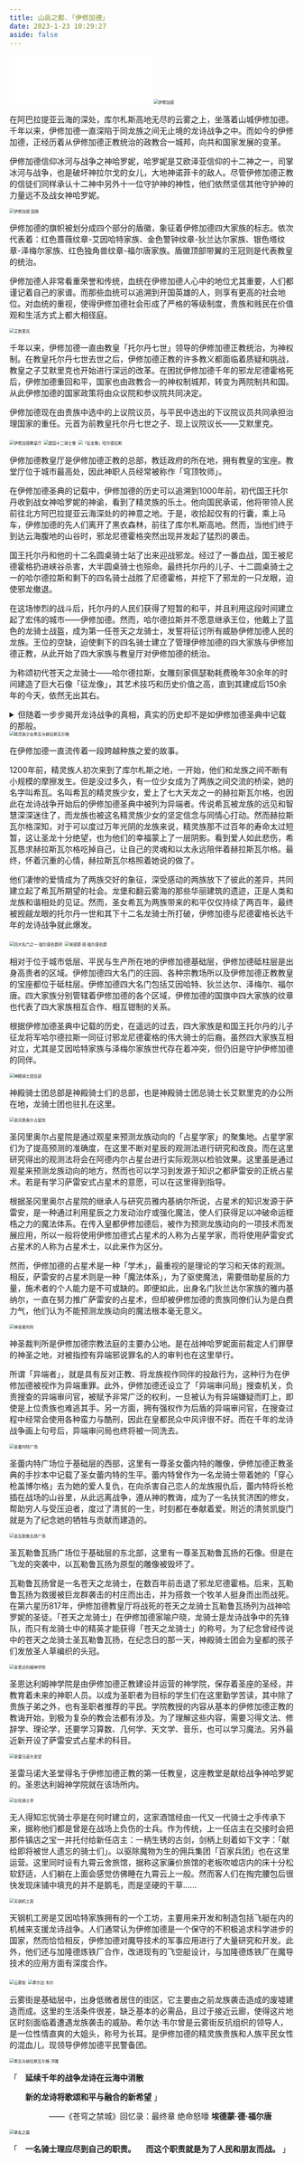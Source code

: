 ```yaml
---
title: 山岳之都.「伊修加德」
date: 2023-1-23 10:29:27
aside: false
---
```


<iframe frameborder="no" border="0" marginwidth="0" marginheight="0" width=50% height=86 src="//music.163.com/outchain/player?type=2&id=41672490&auto=1&height=66"></iframe>

<img src="异世相遇/异世旅志/山都/伊修加德.png" alt="伊修加德" style="zoom:50%;" />

在阿巴拉提亚云海的深处，库尔札斯高地无尽的云雾之上，坐落着山城伊修加德。千年以来，伊修加德一直深陷于同龙族之间无止境的龙诗战争之中。而如今的伊修加德，正经历着从伊修加德正教统治的政教合一城邦，向共和国家发展的变革。

伊修加德信仰冰河与战争之神哈罗妮，哈罗妮是艾欧泽亚信仰的十二神之一，司掌冰河与战争，也是破坏神拉尔戈的女儿，大地神诺菲卡的敌人。尽管伊修加德正教的信徒们同样承认十二神中另外十一位守护神的神性，他们依然坚信其他守护神的力量远不及战女神哈罗妮。



<img src="异世相遇/异世旅志/山都/伊修加德 国旗.png" alt="伊修加德 国旗" style="zoom:50%;" />

伊修加德的旗帜被划分成四个部分的盾徽，象征着伊修加德四大家族的标志。依次代表着：红色蔷薇纹章-艾因哈特家族、金色警钟纹章-狄兰达尔家族、银色塔纹章-泽梅尔家族、红色独角兽纹章-福尔唐家族。盾徽顶部带翼的王冠则是代表教皇的统治。

伊修加德人非常看重荣誉和传统，血统在伊修加德人心中的地位尤其重要，人们都谨记着自己的家谱。而那些血统可以追溯到开国英雄的人，则享有更高的社会地位。对血统的重视，使得伊修加德社会形成了严格的等级制度，贵族和贱民在价值观和生活方式上都大相径庭。



<img src="异世相遇/异世旅志/山都/艾默里克.png" alt="艾默里克" style="zoom:50%;" />

千年以来，伊修加德一直由教皇「托尔丹七世」领导的伊修加德正教统治，为神权制。在教皇托尔丹七世去世之后，伊修加德正教的许多教义都面临着质疑和挑战，教皇之子艾默里克也开始进行深远的改革。在困扰伊修加德千年的邪龙尼德霍格死后，伊修加德重回和平，国家也由政教合一的神权制城邦，转变为两院制共和国。从此伊修加德的国家政策将由众议院和参议院共同决定。

伊修加德现在由贵族中选中的上议院议员，与平民中选出的下议院议员共同承担治理国家的重任。元首为前教皇托尔丹七世之子、现上议院议长——艾默里克。



<img src="异世相遇/异世旅志/山都/伊修加德教皇厅.png" alt="伊修加德教皇厅" style="zoom:50%;" />

<img src="异世相遇/异世旅志/山都/建国十二骑士像.png" alt="建国十二骑士像" style="zoom:50%;" />

<img src="异世相遇/异世旅志/山都/「征龙像」哈尔德拉斯.png" alt="「征龙像」哈尔德拉斯" style="zoom:50%;" />

伊修加德教皇厅是伊修加德正教的总部，教廷政府的所在地，拥有教皇的宝座。教堂厅位于城市最高处，因此神职人员经常被称作「穹顶牧师」。

在伊修加德圣典的记载中，伊修加德的历史可以追溯到1000年前，初代国王托尔丹收到战女神哈罗妮的神谕，看到了精灵族的乐土。他向国民承诺，他将带领人民前往北方阿巴拉提亚云海深处的的神意之地。于是，收拾起仅有的行囊，乘上马车，伊修加德的先人们离开了黑衣森林，前往了库尔札斯高地。然而，当他们终于到达云海腹地的山谷时，邪龙尼德霍格突然出现并发起了猛烈的袭击。

国王托尔丹和他的十二名圆桌骑士站了出来迎战邪龙。经过了一番血战，国王被尼德霍格扔进峡谷杀害，大半圆桌骑士也殒命。最终托尔丹的儿子、十二圆桌骑士之一的哈尔德拉斯和剩下的四名骑士战胜了尼德霍格，并挖下了邪龙的一只龙眼，迫使邪龙撤退。

在这场惨烈的战斗后，托尔丹的人民们获得了短暂的和平，并且利用这段时间建立起了宏伟的城市——伊修加德。然而，哈尔德拉斯并不愿意继承王位，他戴上了蓝色的龙骑士战盔，成为第一任苍天之龙骑士，发誓将征讨所有威胁伊修加德人民的龙族。王位的空缺，迫使剩下的四名骑士建立了管理伊修加德的四大家族与伊修加德正教，从此开始了四大家族与教皇厅对伊修加德的统治。

为称颂初代苍天之龙骑士——哈尔德拉斯，女雕刻家佩瑟勒耗费晚年30余年的时间建造了巨大石像「征龙像」，其艺术技巧和历史价值之高，直到其建成后150余年的今天，依然无出其右。

<details> <summary>但随着一步步揭开龙诗战争的真相，真实的历史却不是如伊修加德圣典中记载的那般。</summary><br>
在一千年前，当时的精灵族国王托尔丹一世觊觎龙眼中蕴含的的力量，与他的十二名骑士密谋袭击并且杀害了七天龙之一的诗龙拉塔托斯克，并分食了她的龙眼。由此托尔丹和十二骑士获得了远超凡人的力量。得知托尔丹的背叛行为之后，拉塔托斯克的哥哥尼德霍格怒不可遏，誓要用托尔丹和骑士团的性命告慰拉塔托斯克。战斗持续了七天七夜，托尔丹和半数骑士相继殒命。最终在托尔丹之子哈尔德拉斯的带领下，幸存的骑士们取得了胜利，并且夺得了尼德霍格的两颗龙眼。失去龙眼的尼德霍格被迫撤退。<br>在这场战斗之后，哈尔德拉斯放弃继承王位，决心继续讨伐龙族，以苍天之龙骑士的身份度过余生。还有一部分骑士耻于自己的罪行，放弃了骑士的身份，最终只剩下了四名骑士。他们决定与神职人员联手，建立一个新政府来统治伊修加德。同时，为了让人民能够继续同龙族战斗，他们为伊修加德编造了一个新的令人信服的历史。这四名骑士也成为了伊修加德的建国元勋。<br></details>


<img src="异世相遇/异世旅志/山都/精灵族少女希瓦与赫拉斯瓦尔格.png" alt="精灵族少女希瓦与赫拉斯瓦尔格" style="zoom:50%;" />


在伊修加德一直流传着一段跨越种族之爱的故事。

1200年前，精灵族人初次来到了库尔札斯之地，一开始，他们和龙族之间不断有小规模的摩擦发生。但是没过多久，有一位少女成为了两族之间交流的桥梁，她的名字叫希瓦。名叫希瓦的精灵族少女，爱上了七大天龙之一的赫拉斯瓦尔格，也因此在龙诗战争开始后的伊修加德圣典中被列为异端者。传说希瓦被龙族的远见和智慧深深迷住了，而龙族也被这名精灵族少女的坚定信念与同情心打动。然而赫拉斯瓦尔格深知，对于可以度过万年光阴的龙族来说，精灵族那不过百年的寿命太过短暂，这让圣龙十分绝望，也为他们的幸福蒙上了一层阴影。看到爱人如此悲伤，希瓦恳求赫拉斯瓦尔格吃掉自己，让自己的灵魂和以太永远陪伴着赫拉斯瓦尔格。最终，怀着沉重的心情，赫拉斯瓦尔格照着她说的做了。

他们凄惨的爱情成为了两族交好的象征，深受感动的两族放下了彼此的差异，共同建立起了希瓦所期望的社会。龙堡和翻云雾海的那些华丽建筑的遗迹，正是人类和龙族和谐相处的见证。然而，圣女希瓦为两族带来的和平仅仅持续了两百年，最终被觊觎龙眼的托尔丹一世和其下十二名龙骑士所打破，伊修加德与尼德霍格长达千年的龙诗战争就此爆发。



<img src="异世相遇/异世旅志/山都/福尔唐伯爵府.png" alt="四大名门之一 福尔唐伯爵府" style="zoom:50%;" />

<img src="异世相遇/异世旅志/山都/埃德蒙·德·福尔唐伯爵.png" alt="埃德蒙·德·福尔唐伯爵" style="zoom:50%;" />

相对于位于城市低层、平民与生产所在地的伊修加德基础层，伊修加德砥柱层是出身高贵者的区域。伊修加德四大名门的庄园、各种宗教场所以及伊修加德正教教皇的宝座都位于砥柱层。伊修加德四大名门包括艾因哈特、狄兰达尔、泽梅尔、福尔唐。四大家族分别管辖着伊修加德的各个区域，伊修加德的国旗中四大家族的纹章也代表了四大家族相互合作、相互钳制的关系。

根据伊修加德圣典中记载的历史，在遥远的过去，四大家族是和国王托尔丹的儿子征龙将军哈尔德拉斯一同征讨邪龙尼德霍格的伟大骑士的后裔。虽然四大家族互相对立，尤其是艾因哈特家族与泽梅尔家族世代存在着冲突，但仍旧是守护伊修加德的同伴。




<img src="异世相遇/异世旅志/山都/神殿骑士团总部.png" alt="神殿骑士团总部" style="zoom:50%;" />

神殿骑士团总部是神殿骑士们的总部，也是神殿骑士团总骑士长艾默里克的办公所在地，龙骑士团也驻扎在这里。



<img src="异世相遇/异世旅志/山都/圣冈里奥尔占星院.png" alt="圣冈里奥尔占星院" style="zoom:50%;" />

圣冈里奥尔占星院是通过观星来预测龙族动向的「占星学家」的聚集地。占星学家们为了提高预测的准确度，在这里不断对星辰的观测法进行研究和改良。而在这里研究得出的观测法将会在阿德内尔占星台进行实际观测以检验效果。这里虽是通过观星来预测龙族动向的地方，然而也可以学习到发源于知识之都萨雷安的正统占星术。若是有学习萨雷安式占星术的意愿，可以在这里得到指导。

根据圣冈里奥尔占星院的继承人与研究员雅内基纳尔所说，占星术的知识发源于萨雷安，是一种通过利用星辰之力发动治疗或强化魔法，使人们获得足以冲破命运桎梏之力的魔法体系。在传入皇都伊修加德后，被作为预测龙族动向的一项技术而发展应用，所以一般将使用伊修加德式占星术的人称为占星学家，而将使用萨雷安式占星术的人称为占星术士，以此来作为区分。

然而，伊修加德的占星术是一种「学术」，最重视的是理论的学习和天体的观测。相反，萨雷安的占星术则是一种「魔法体系」，为了驱使魔法，需要借助星辰的力量，施术者的个人能力是不可或缺的。即便如此，出身名门狄兰达尔家族的雅内基纳尔，一直在努力推广萨雷安的占星术，但却被伊修加德的贵族同僚们认为是白费力气，他们认为不能预测龙族动向的魔法根本毫无意义。



<img src="异世相遇/异世旅志/山都/神圣裁判所.png" alt="神圣裁判所" style="zoom:50%;" />

神圣裁判所是伊修加德宗教法庭的主要办公地。是在战神哈罗妮面前裁定人们罪孽的神圣之地，对被指控有异端邪说罪名的人的审判也在这里举行。

所谓「异端者」，就是具有反对正教、将龙族视作同伴的投敌行为，这种行为在伊修加德被视作为异端重罪。此外，伊修加德还设立了「异端审问局」搜查机关，负责搜查的异端审问官，被赋予非常广泛的权利，一旦被认为有异端嫌疑而盯上，即使是上位贵族也难逃其手。另一方面，拥有强权作为后盾的异端审问官，在搜查过程中经常会使用各种蛮力与酷刑，因此在皇都民众中风评很不好。而在千年的龙诗战争画上句号后，异端审问局也终将被一同洗去。



<img src="异世相遇/异世旅志/山都/圣蕾内特广场.png" alt="圣蕾内特广场" style="zoom:50%;" />

圣蕾内特广场位于基础层的西部，这里有一尊圣女蕾内特的雕像，伊修加德正教圣典的手抄本中记载了圣女蕾内特的生平。蕾内特曾作为一名龙骑士带着她的「穿心枪盖博尔格」去为她的爱人复仇，在向杀害自己恋人的龙族报仇后，蕾内特将长枪插在战场的山谷里，从此远离战争，遵从神的教诲，成为了一名扶贫济困的修女，帮助穷人与受压迫者，度过了清贫的一生，时刻都在奉献着爱。附近的清贫凯旋门就是为了纪念她的牺牲与贡献而建造的。



<img src="异世相遇/异世旅志/山都/圣瓦勒鲁瓦扬广场.png" alt="圣瓦勒鲁瓦扬广场" style="zoom:50%;" />

圣瓦勒鲁瓦扬广场位于基础层的东北部，这里有一尊圣瓦勒鲁瓦扬的石像。但是在飞龙的突袭中，以瓦勒鲁瓦扬为原型的雕像被毁坏了。

瓦勒鲁瓦扬曾是一名苍天之龙骑士，在数百年前击退了邪龙尼德霍格。后来，瓦勒鲁瓦扬为救援被巨龙群袭击的村庄而出击，并为搭救一个牧羊人挺身而出而战死。在第六星历817年，伊修加德教皇厅将战死的苍天之龙骑士瓦勒鲁瓦扬列为战神哈罗妮的圣徒。「苍天之龙骑士」在伊修加德家喻户晓，龙骑士是龙诗战争中的先锋队，而只有龙骑士中的精英才能获得「苍天之龙骑士」的称号。为了纪念曾经传说中的苍天之龙骑士圣瓦勒鲁瓦扬，在纪念日的那一天，神殿骑士团会为皇都的孩子们发放圣人草编织的头冠。



<img src="异世相遇/异世旅志/山都/圣恩达利姆神学院.png" alt="圣恩达利姆神学院" style="zoom:50%;" />

圣恩达利姆神学院是由伊修加德正教建设并运营的神学院，保存着圣座的圣经，并教育着未来的神职人员。以成为圣职者为目标的学生们在这里勤学苦读，其中除了贵族子弟之外，也有圣职者推荐的平民。学院教授的内容从基本的伊修加德正教的教诲开始，到极为复杂的教会法都有涉及。为了理解这些内容，需要习得文法、修辞学、理论学，还要学习算数、几何学、天文学、音乐，也可以学习魔法。另外最近新开设了萨雷安式占星术的科目。



<img src="异世相遇/异世旅志/山都/圣雷马诺大圣堂.png" alt="圣雷马诺大圣堂" style="zoom:50%;" />

圣雷马诺大圣堂得名于伊修加德正教的第一任教皇，这座教堂是献给战争神哈罗妮的。圣恩达利姆神学院就在该场所内。



<img src="异世相遇/异世旅志/山都/忘忧骑士亭.png" alt="忘忧骑士亭" style="zoom:50%;" />

无人得知忘忧骑士亭是在何时建立的，这家酒馆经由一代又一代骑士之手传承下来，据称他们都是曾是在战场上负伤的士兵。作为传统，上一任店主在交接时会把那件镇店之宝一并托付给新任店主：一柄生锈的古剑，剑柄上刻着如下文字：「献给即将被世人遗忘的骑士们」。以驱除魔物为生的佣兵集团「百家兵团」也在这里运营。这里同时设有九霄云舍旅馆，据称这家廉价旅馆的老板吹嘘店内的床十分松软舒适，人们躺在上面会感觉仿佛睡在九霄云上一般。然而客人们在掏完腰包后很快发现床铺中填充的并不是鹅毛，而是坚硬的干草......



<img src="异世相遇/异世旅志/山都/天钢机工房.png" alt="天钢机工房" style="zoom:50%;" />

天钢机工房是艾因哈特家族拥有的一个工坊，主要用来开发和制造包括飞艇在内的机械来支援龙诗战争。人们通常认为伊修加德是一个保守的不积极追求科学进步的国家，然而恰恰相反，伊修加德对魔导技术的军事应用进行了大量研究和开发。此外，他们还与加隆德炼铁厂合作，改进现有的飞空艇设计，与加隆德炼铁厂在魔导技术的应用方面有深度合作。



<img src="异世相遇/异世旅志/山都/云雾街.png" alt="云雾街" style="zoom:50%;" />

<img src="异世相遇/异世旅志/山都/希尔达·韦尔.png" alt="希尔达·韦尔" style="zoom:50%;" />

云雾街是基础层中，出身低微者居住的街区，它主要由之前龙族袭击造成的废墟建造而成。这里的生活条件很差，缺乏基本的必需品，且过于接近云廊，使得这片地区时刻面临着遭遇龙族袭击的威胁。希尔达·韦尔曾是云雾街反抗组织的领导人，是一位性情直爽的大姐头，称号为长耳。是伊修加德的精灵族贵族和人族平民女性的混血儿，现领导伊修加德平民警备团。



<img src="异世相遇/异世旅志/山都/希瓦与赫拉斯瓦尔格.png" alt="希瓦与赫拉斯瓦尔格 浮雕" style="zoom:50%;" />

「&emsp;**延续千年的战争龙诗在云海中消散**

&emsp;&emsp;**新的龙诗将歌颂和平与融合的新希望**    」

&emsp;&emsp;&emsp;&emsp;&emsp;——《苍穹之禁城》回忆录：最终章 绝命怒嚎    **埃德蒙·德·福尔唐**



<img src="异世相遇/异世旅志/山都/挚友之墓.png" alt="挚友之墓" style="zoom:50%;" />

「&emsp;**一名骑士理应尽到自己的职责。**
    &emsp;**而这个职责就是为了人民和朋友而战。**    」

